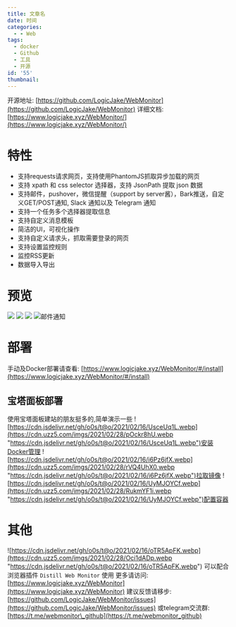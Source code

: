 ```yaml
---
title: 文章名
date: 时间
categories:
  - - Web
tags:
  - docker
  - Github
  - 工具
  - 开源
id: '55'
thumbnail:
---
```



开源地址: [https://github.com/LogicJake/WebMonitor](https://github.com/LogicJake/WebMonitor) 详细文档: [https://www.logicjake.xyz/WebMonitor/](https://www.logicjake.xyz/WebMonitor/)

# 特性

*   支持requests请求网页，支持使用PhantomJS抓取异步加载的网页
*   支持 xpath 和 css selector 选择器，支持 JsonPath 提取 json 数据
*   支持邮件，pushover，微信提醒（support by server酱），Bark推送，自定义GET/POST通知, Slack 通知以及 Telegram 通知
*   支持一个任务多个选择器提取信息
*   支持自定义消息模板
*   简洁的UI，可视化操作
*   支持自定义请求头，抓取需要登录的网页
*   支持设置监控规则
*   监控RSS更新
*   数据导入导出

# 预览

![](https://cdn.uzz5.com/imgs/2021/02/28/zW89yKWS.webp) ![](https://cdn.uzz5.com/imgs/2021/02/28/zJvCVFEt.webp) ![](https://cdn.uzz5.com/imgs/2021/02/28/P38Rb6Be.webp) ![邮件通知](https://cdn.uzz5.com/imgs/2021/02/28/7wvrhlqW.webp "邮件通知")

# 部署

手动及Docker部署请查看: [https://www.logicjake.xyz/WebMonitor/#/install](https://www.logicjake.xyz/WebMonitor/#/install)

## 宝塔面板部署

使用宝塔面板建站的朋友挺多的,简单演示一些 ![https://cdn.jsdelivr.net/gh/o0s/t@o/2021/02/16/UsceUq1L.webp](https://cdn.uzz5.com/imgs/2021/02/28/pOckr8hU.webp "https://cdn.jsdelivr.net/gh/o0s/t@o/2021/02/16/UsceUq1L.webp")安装Docker管理 ![https://cdn.jsdelivr.net/gh/o0s/t@o/2021/02/16/i6Pz6jfX.webp](https://cdn.uzz5.com/imgs/2021/02/28/rVQ4UhX0.webp "https://cdn.jsdelivr.net/gh/o0s/t@o/2021/02/16/i6Pz6jfX.webp")拉取镜像 ![https://cdn.jsdelivr.net/gh/o0s/t@o/2021/02/16/UyMJOYCf.webp](https://cdn.uzz5.com/imgs/2021/02/28/RukmYF1i.webp "https://cdn.jsdelivr.net/gh/o0s/t@o/2021/02/16/UyMJOYCf.webp")配置容器

# 其他

![https://cdn.jsdelivr.net/gh/o0s/t@o/2021/02/16/oTR5ApFK.webp](https://cdn.uzz5.com/imgs/2021/02/28/Oci1dADp.webp "https://cdn.jsdelivr.net/gh/o0s/t@o/2021/02/16/oTR5ApFK.webp") 可以配合浏览器插件 `Distill Web Monitor` 使用 更多请访问: [https://www.logicjake.xyz/WebMonitor](https://www.logicjake.xyz/WebMonitor) 建议反馈请移步: [https://github.com/LogicJake/WebMonitor/issues](https://github.com/LogicJake/WebMonitor/issues) 或telegram交流群: [https://t.me/webmonitor\_github](https://t.me/webmonitor_github)